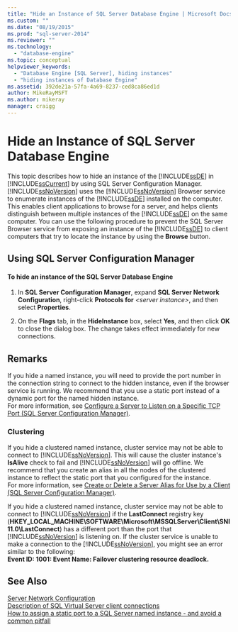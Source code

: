 ```yaml
---
title: "Hide an Instance of SQL Server Database Engine | Microsoft Docs"
ms.custom: ""
ms.date: "08/19/2015"
ms.prod: "sql-server-2014"
ms.reviewer: ""
ms.technology: 
  - "database-engine"
ms.topic: conceptual
helpviewer_keywords: 
  - "Database Engine [SQL Server], hiding instances"
  - "hiding instances of Database Engine"
ms.assetid: 392de21a-57fa-4a69-8237-ced8ca86ed1d
author: MikeRayMSFT
ms.author: mikeray
manager: craigg
---
```

# Hide an Instance of SQL Server Database Engine
  This topic describes how to hide an instance of the [!INCLUDE[ssDE](../../includes/ssde-md.md)] in [!INCLUDE[ssCurrent](../../includes/sscurrent-md.md)] by using SQL Server Configuration Manager. [!INCLUDE[ssNoVersion](../../includes/ssnoversion-md.md)] uses the [!INCLUDE[ssNoVersion](../../includes/ssnoversion-md.md)] Browser service to enumerate instances of the [!INCLUDE[ssDE](../../includes/ssde-md.md)] installed on the computer. This enables client applications to browse for a server, and helps clients distinguish between multiple instances of the [!INCLUDE[ssDE](../../includes/ssde-md.md)] on the same computer. You can use the following procedure to prevent the SQL Server Browser service from exposing an instance of the [!INCLUDE[ssDE](../../includes/ssde-md.md)] to client computers that try to locate the instance by using the **Browse** button.  
  
##  <a name="SSMSProcedure"></a> Using SQL Server Configuration Manager  
  
#### To hide an instance of the SQL Server Database Engine  
  
1.  In **SQL Server Configuration Manager**, expand **SQL Server Network Configuration**, right-click **Protocols for** *\<server instance>*, and then select **Properties**.  
  
2.  On the **Flags** tab, in the **HideInstance** box, select **Yes**, and then click **OK** to close the dialog box. The change takes effect immediately for new connections.  
  
## Remarks  
 If you hide a named instance, you will need to provide the port number in the connection string to connect to the hidden instance, even if the browser service is running. We recommend that you use a static port instead of a dynamic port for the named hidden instance.  
  For more information, see [Configure a Server to Listen on a Specific TCP Port &#40;SQL Server Configuration Manager&#41;](configure-a-server-to-listen-on-a-specific-tcp-port.md).  
  
### Clustering  
 If you hide a clustered named instance, cluster service may not be able to connect to [!INCLUDE[ssNoVersion](../../includes/ssnoversion-md.md)]. This will cause the cluster instance's **IsAlive** check to fail and [!INCLUDE[ssNoVersion](../../includes/ssnoversion-md.md)] will go offline. We recommend that you create an alias in all the nodes of the clustered instance to reflect the static port that you configured for the instance.  
 For more information, see [Create or Delete a Server Alias for Use by a Client &#40;SQL Server Configuration Manager&#41;](create-or-delete-a-server-alias-for-use-by-a-client.md).  
  
 If you hide a clustered named instance, cluster service may not be able to connect to [!INCLUDE[ssNoVersion](../../includes/ssnoversion-md.md)] if the **LastConnect** registry key (**HKEY_LOCAL_MACHINE\SOFTWARE\Microsoft\MSSQLServer\Client\SNI11.0\LastConnect**) has a different port than the port that [!INCLUDE[ssNoVersion](../../includes/ssnoversion-md.md)] is listening on. If the cluster service is unable to make a connection to the [!INCLUDE[ssNoVersion](../../includes/ssnoversion-md.md)], you might see an error similar to the following:  
**Event ID: 1001: Event Name: Failover clustering resource deadlock.**  
  
## See Also  
 [Server Network Configuration](server-network-configuration.md)   
 [Description of SQL Virtual Server client connections](https://support.microsoft.com/kb/273673)   
 [How to assign a static port to a SQL Server named instance - and avoid a common pitfall](http://blogs.msdn.com/b/arvindsh/archive/2012/09/08/how-to-assign-a-static-port-to-a-sql-server-named-instance-and-avoid-a-common-pitfall.aspx)  
  
  
